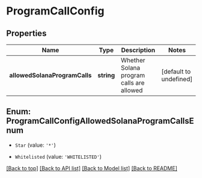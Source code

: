 # ProgramCallConfig

## Properties

|Name | Type | Description | Notes|
|------------ | ------------- | ------------- | -------------|
|**allowedSolanaProgramCalls** | **string** | Whether Solana program calls are allowed | [default to undefined]|


## Enum: ProgramCallConfigAllowedSolanaProgramCallsEnum


* `Star` (value: `'*'`)

* `Whitelisted` (value: `'WHITELISTED'`)





[[Back to top]](#) [[Back to API list]](../../README.md#documentation-for-api-endpoints) [[Back to Model list]](../../README.md#documentation-for-models) [[Back to README]](../../README.md)
